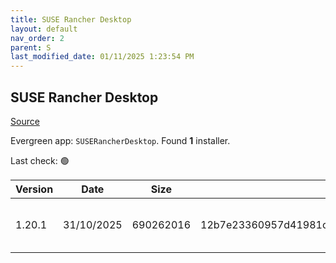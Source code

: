 ```yaml
---
title: SUSE Rancher Desktop
layout: default
nav_order: 2
parent: S
last_modified_date: 01/11/2025 1:23:54 PM
---
```


## SUSE Rancher Desktop

[Source](https://rancherdesktop.io/)

Evergreen app: `SUSERancherDesktop`. Found **1** installer.

Last check: 🟢

| Version | Date       | Size      | Sha256                                                           | Architecture | InstallerType | Type | URI                                                                                                                                                                                                                            |
| ------- | ---------- | --------- | ---------------------------------------------------------------- | ------------ | ------------- | ---- | ------------------------------------------------------------------------------------------------------------------------------------------------------------------------------------------------------------------------------ |
| 1.20.1  | 31/10/2025 | 690262016 | 12b7e23360957d41981cd54cee771c1268887647657664002029dddb71f45ef2 | x86          | Default       | msi  | [https://github.com/rancher-sandbox/rancher-desktop/releases/download/v1.20.1/Rancher.Desktop.Setup.1.20.1.msi](https://github.com/rancher-sandbox/rancher-desktop/releases/download/v1.20.1/Rancher.Desktop.Setup.1.20.1.msi) |
